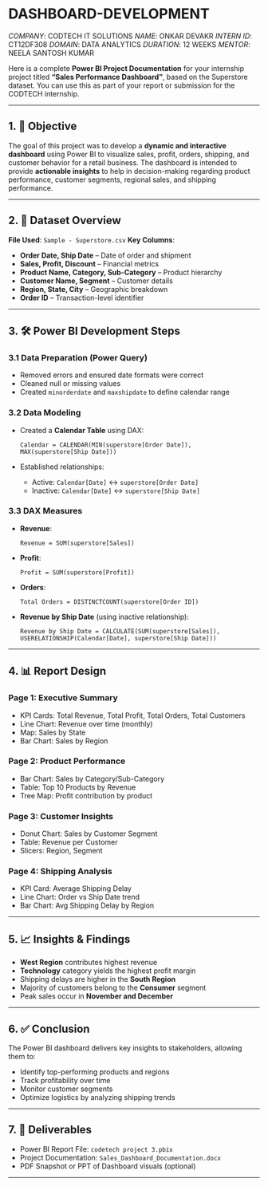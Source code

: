 # DASHBOARD-DEVELOPMENT
*COMPANY*: CODTECH IT SOLUTIONS
*NAME*: ONKAR DEVAKR
*INTERN ID*: CT12DF308
*DOMAIN*: DATA ANALYTICS
*DURATION*: 12 WEEKS
*MENTOR*: NEELA SANTOSH KUMAR

Here is a complete **Power BI Project Documentation** for your internship project titled **“Sales Performance Dashboard”**, based on the Superstore dataset. You can use this as part of your report or submission for the CODTECH internship.

---

## 1. 📌 Objective

The goal of this project was to develop a **dynamic and interactive dashboard** using Power BI to visualize sales, profit, orders, shipping, and customer behavior for a retail business. The dashboard is intended to provide **actionable insights** to help in decision-making regarding product performance, customer segments, regional sales, and shipping performance.

---

## 2. 📁 Dataset Overview

**File Used**: `Sample - Superstore.csv`
**Key Columns**:

* **Order Date, Ship Date** – Date of order and shipment
* **Sales, Profit, Discount** – Financial metrics
* **Product Name, Category, Sub-Category** – Product hierarchy
* **Customer Name, Segment** – Customer details
* **Region, State, City** – Geographic breakdown
* **Order ID** – Transaction-level identifier

---

## 3. 🛠️ Power BI Development Steps

### 3.1 Data Preparation (Power Query)

* Removed errors and ensured date formats were correct
* Cleaned null or missing values
* Created `minorderdate` and `maxshipdate` to define calendar range

### 3.2 Data Modeling

* Created a **Calendar Table** using DAX:

  ```DAX
  Calendar = CALENDAR(MIN(superstore[Order Date]), MAX(superstore[Ship Date]))
  ```
* Established relationships:

  * Active: `Calendar[Date]` ↔ `superstore[Order Date]`
  * Inactive: `Calendar[Date]` ↔ `superstore[Ship Date]`

### 3.3 DAX Measures

* **Revenue**:

  ```DAX
  Revenue = SUM(superstore[Sales])
  ```
* **Profit**:

  ```DAX
  Profit = SUM(superstore[Profit])
  ```
* **Orders**:

  ```DAX
  Total Orders = DISTINCTCOUNT(superstore[Order ID])
  ```
* **Revenue by Ship Date** (using inactive relationship):

  ```DAX
  Revenue by Ship Date = CALCULATE(SUM(superstore[Sales]), USERELATIONSHIP(Calendar[Date], superstore[Ship Date]))
  ```

---

## 4. 📊 Report Design

### Page 1: **Executive Summary**

* KPI Cards: Total Revenue, Total Profit, Total Orders, Total Customers
* Line Chart: Revenue over time (monthly)
* Map: Sales by State
* Bar Chart: Sales by Region

### Page 2: **Product Performance**

* Bar Chart: Sales by Category/Sub-Category
* Table: Top 10 Products by Revenue
* Tree Map: Profit contribution by product

### Page 3: **Customer Insights**

* Donut Chart: Sales by Customer Segment
* Table: Revenue per Customer
* Slicers: Region, Segment

### Page 4: **Shipping Analysis**

* KPI Card: Average Shipping Delay
* Line Chart: Order vs Ship Date trend
* Bar Chart: Avg Shipping Delay by Region

---

## 5. 📈 Insights & Findings

* **West Region** contributes highest revenue
* **Technology** category yields the highest profit margin
* Shipping delays are higher in the **South Region**
* Majority of customers belong to the **Consumer** segment
* Peak sales occur in **November and December**

---

## 6. ✅ Conclusion

The Power BI dashboard delivers key insights to stakeholders, allowing them to:

* Identify top-performing products and regions
* Track profitability over time
* Monitor customer segments
* Optimize logistics by analyzing shipping trends

---

## 7. 📎 Deliverables

* Power BI Report File: `codetech project 3.pbix`
* Project Documentation: `Sales_Dashboard_Documentation.docx`
* PDF Snapshot or PPT of Dashboard visuals (optional)

---

